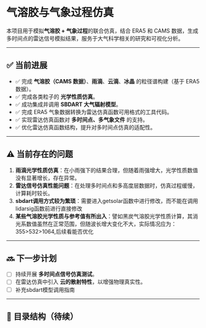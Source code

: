 # 气溶胶与气象过程仿真

本项目用于模拟**气溶胶 + 气象过程**的联合仿真，结合 ERA5 和 CAMS 数据，生成多时间点的雷达信号模拟结果，服务于大气科学相关的研究和可视化分析。

---

## ✅ 当前进展

- ✅ 完成 **气溶胶（CAMS 数据）**、**雨滴**、**云滴**、**冰晶** 的粒径谱构建（基于 ERA5 数据）。
- ✅ 完成各类粒子的 **光学性质仿真**。
- ✅ 成功集成并调用 **SBDART 大气辐射模型**。
- ✅ 完成 ERA5 气象数据转换为雷达仿真函数可用格式的工具代码。
- ✅ 实现雷达仿真函数对 **多时间点、多气象文件** 的支持。
- ✅ 优化雷达仿真函数结构，提升对多时间点仿真的适配性。

---

## ⚠️ 当前存在的问题

1. **雨滴光学性质仿真**：在小雨强下的结果合理，但随着雨强增大，光学性质数值没有显著增长，存在异常。
2. **雷达信号仿真性能问题**：在处理多时间点和多高度层数据时，仿真过程缓慢，计算耗时较长。
3. **sbdart调用方式较为繁琐**：需要进入getsolar函数中进行修改，而不能在调用lidarsig函数前进行直接修改
4. **某些气溶胶光学性质与参考值有所出入**：譬如黑炭气溶胶光学性质计算，其消光系数值虽然在正常范围，但随波长增大变化不大，实际情况应为：355>532>1064,后续看能否优化
---

## 🔜 下一步计划

- [ ] 持续开展 **多时间点信号仿真测试**。
- [ ] 在雷达仿真中引入 **云的散射特性**，以增强物理真实性。
- [ ] 补充sbdart模型调用指南
---

## 📁 目录结构（待续）


